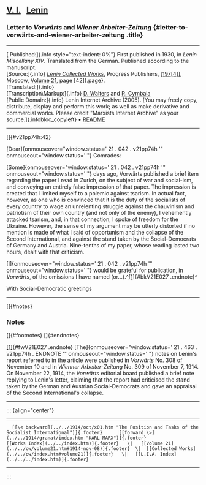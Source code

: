## [V. I.](../../1914/oct/x01.htm "The Position and Tasks of the Socialist International")   [Lenin](../../1914/granat/index.htm "KARL MARX")

### Letter to *Vorwärts* and *Wiener Arbeiter-Zeitung* {#letter-to-vorwärts-and-wiener-arbeiter-zeitung .title}

------------------------------------------------------------------------

[ Published:]{.info style="text-indent: 0%"} First published in 1930, in
*Lenin Miscellany XIV*. Translated from the German. Published according
to the manuscript.\
[Source:]{.info} [*Lenin Collected Works*](../../cw/index.htm#volume21),
Progress Publishers, [\[197\[4\]\]](../../cw/v21pp74h.txt), Moscow,
[Volume 21](../../cw/volume21.htm#1914-nov-08), page [42]{.page}.\
[Translated:]{.info}\
[Transcription\\Markup:]{.info} [D.
Walters](../../../../../admin/volunteers/biographies/dwalters.htm) and
[R. Cymbala](../../../../../admin/volunteers/biographies/rcymbala.htm)\
[Public Domain:]{.info} Lenin Internet Archive (2005). [You may freely
copy, distribute, display and perform this work; as well as make
derivative and commercial works. Please credit "Marxists Internet
Archive" as your source.]{.infobloc_copyleft} •
[README](../../readme.htm)

------------------------------------------------------------------------

[]{#v21pp74h:42}

[Dear]{onmouseover="window.status=' 21 . 042 . v21pp74h '"
onmouseout="window.status=''"} Comrades:

[Some]{onmouseover="window.status=' 21 . 042 . v21pp74h '"
onmouseout="window.status=''"} days ago, Vorwärts published a brief item
regarding the paper I read in Zurich, on the subject of war and
social-ism, and conveying an entirely false impression of that paper.
The impression is created that I limited myself to a polemic against
tsarism. In actual fact, however, as one who is convinced that it is the
duty of the socialists of every country to wage an unrelenting struggle
against the chauvinism and patriotism of their own country (and not only
of the enemy), I vehemently attacked tsarism, and, in that connection, I
spoke of freedom for the Ukraine. However, the sense of my argument may
be utterly distorted if no mention is made of what I said of opportunism
and the collapse of the Second International, and against the stand
taken by the Social-Democrats of Germany and Austria. Nine-tenths of my
paper, whose reading lasted two hours, dealt with that criticism.

[I]{onmouseover="window.status=' 21 . 042 . v21pp74h '"
onmouseout="window.status=''"} would be grateful for publication, in
*Vorwärts*, of the omissions I have named
(or\...).^[\[1\]](#fwV21E027){#bkV21E027 .endnote}^

With Social-Democratic greetings

------------------------------------------------------------------------

[]{#notes}

### Notes

[]{#footnotes} []{#endnotes}

[\[1\]](#bkV21E027){#fwV21E027 .endnote}
[The]{onmouseover="window.status=' 21 . 463 . v21pp74h . ENDNOTE '"
onmouseout="window.status=''"} notes on Lenin's report referred to in
the article were published in *Vorwärts* No. 308 of November 10 and in
*Wienner Arbeiter-Zeitung* No. 309 of November 7, 1914. On November 22,
1914, the *Vorwärts* editorial board published a brief note replying to
Lenin's letter, claiming that the report had criticised the stand taken
by the German and Austrian Social-Democrats and gave an appraisal of the
Second International's collapse.

------------------------------------------------------------------------

::: {align="center"}
  ------------------------------------------------------------------------------------------------------------ ---- ----------------------------------------------------------------------------------------------------------------
      [[\< backward](../../1914/oct/x01.htm "The Position and Tasks of the Socialist International")]{.footer}      [[forward \>](../../1914/granat/index.htm "KARL MARX")]{.footer}
    [[Works Index](../../index.htm)]{.footer}   \|   [[Volume 21](../../cw/volume21.htm#1914-nov-08)]{.footer}  \|  [[Collected Works](../../cw/index.htm#volume21)]{.footer}   \|   [[L.I.A. Index](../../../index.htm)]{.footer}
  ------------------------------------------------------------------------------------------------------------ ---- ----------------------------------------------------------------------------------------------------------------
:::

 
